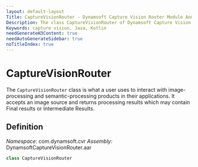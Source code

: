 ```yaml
---
layout: default-layout
Title: CaptureVisionRouter - Dynamsoft Capture Vision Router Module Android Edition API Reference
Description: The class CaptureVisionRouter of Dynamsoft Capture Vision Router Module is what a user uses to interact with image-processing and semantic-processing products in their applications. It accepts an image source and returns processing results which may contain Final results or Intermediate Results.
Keywords: capture vision, Java, Kotlin
needGenerateH3Content: true
needAutoGenerateSidebar: true
noTitleIndex: true
---
```


# CaptureVisionRouter

The `CaptureVisionRouter` class is what a user uses to interact with image-processing and semantic-processing products in their applications. It accepts an image source and returns processing results which may contain Final results or Intermediate Results.

## Definition

*Namespace*: com.dynamsoft.cvr
*Assembly:* DynamsoftCaptureVisionRouter.aar

```java
class CaptureVisionRouter
```
